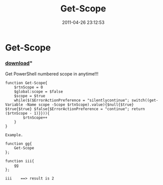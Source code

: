 ﻿---
pid:            2636
parent:         0
children:       
poster:         ingted
title:          Get-Scope
date:           2011-04-26 23:12:53
format:         posh
---

# Get-Scope

### [download](2636.ps1)"

Get PowerShell numbered scope in anytime!!!

```posh
function Get-Scope{
    $rtnScope = 0
    $global:scope = $false
    $scope = $true
    while($($ErrorActionPreference = "silentlycontinue"; switch((get-Variable -Name scope -Scope $rtnScope).value){$null{$true} $true{$true} $false{$ErrorActionPreference = "continue"; return ($rtnScope - 1)}})){
        $rtnScope++
    }
}

Example.

function gg{
    Get-Scope
}; 

function iii{
    gg
}; 

iii    ==> result is 2
```
